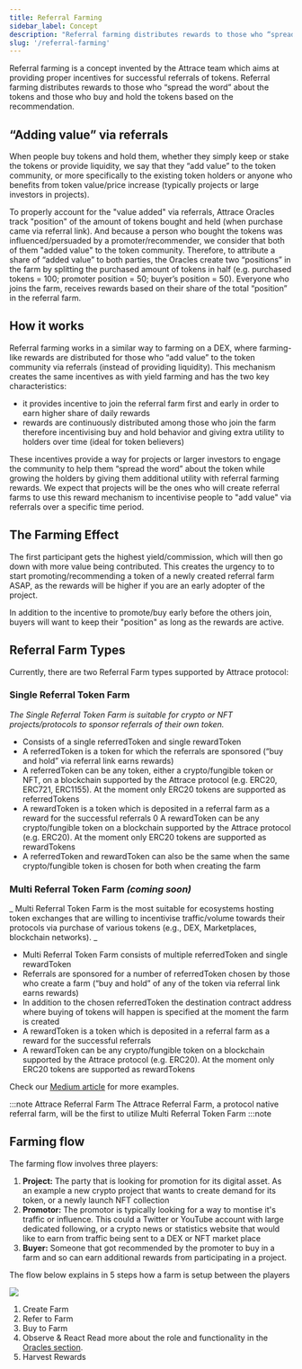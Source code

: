 ```yaml
---
title: Referral Farming
sidebar_label: Concept
description: "Referral farming distributes rewards to those who “spread the word” about the tokens and those who buy and hold the tokens based on the recommendation"
slug: '/referral-farming'
---
```


Referral farming is a concept invented by the Attrace team which aims at providing proper incentives for successful referrals of tokens. Referral farming distributes rewards to those who “spread the word” about the tokens and those who buy and hold the tokens based on the recommendation. 

## “Adding value” via referrals
When people buy tokens and hold them, whether they simply keep or stake the tokens or provide liquidity, we say that they “add value” to the token community, or more specifically to the existing token holders or anyone who benefits from token value/price increase (typically projects or large investors in projects).

To properly account for the "value added" via referrals, Attrace Oracles track "position" of the amount of tokens bought and held (when purchase came via referral link). And because a person who bought the tokens was influenced/persuaded by a promoter/recommender, we consider that both of them "added value" to the token community. Therefore, to attribute a share of “added value” to both parties, the Oracles create two “positions” in the farm by splitting the purchased amount of tokens in half (e.g. purchased tokens = 100; promoter position = 50; buyer’s position = 50). Everyone who joins the farm, receives rewards based on their share of the total “position” in the referral farm.

## How it works
​​Referral farming works in a similar way to farming on a DEX, where farming-like rewards are distributed for those who “add value” to the token community via referrals (instead of providing liquidity). This mechanism creates the same incentives as with yield farming and has the two key characteristics:


* it provides incentive to join the referral farm first and early in order to earn higher share of daily rewards
* rewards are continuously distributed among those who join the farm therefore incentivising buy and hold behavior and giving extra utility to holders over time (ideal for token believers)

These incentives provide a way for projects or larger investors to engage the community to help them “spread the word” about the token while growing the holders by giving them additional utility with referral farming rewards. We expect that projects will be the ones who will create referral farms to use this reward mechanism to incentivise people to "add value" via referrals over a specific time period.


## The Farming Effect
The first participant gets the highest yield/commission, which will then go down with more value being contributed. This creates the urgency to to start promoting/recommending a token of a newly created referral farm ASAP, as the rewards will be higher if you are an early adopter of the project.

In addition to the incentive to promote/buy early before the others join, buyers will want to keep their "position" as long as the rewards are active.

## Referral Farm Types

Currently, there are two Referral Farm types supported by Attrace protocol: 

### Single Referral Token Farm
_The Single Referral Token Farm is suitable for crypto or NFT projects/protocols to sponsor referrals of their own token._

- Consists of a single referredToken and single rewardToken 
- A referredToken is a token for which the referrals are sponsored (“buy and hold” via referral link earns rewards) 
- A referredToken can be any token, either a crypto/fungible token or NFT, on a blockchain supported by the Attrace protocol (e.g. ERC20, ERC721, ERC1155). At the moment only ERC20 tokens are supported as referredTokens
- A rewardToken is a token which is deposited in a referral farm as a reward for the successful referrals 
0 A rewardToken can be any crypto/fungible token on a blockchain supported by the Attrace protocol (e.g. ERC20). At the moment only ERC20 tokens are supported as rewardTokens 
- A referredToken and rewardToken can also be the same when the same crypto/fungible token is chosen for both when creating the farm


### Multi Referral Token Farm _(coming soon)_
_ Multi Referral Token Farm is the most suitable for ecosystems hosting token exchanges that are willing to incentivise traffic/volume towards their protocols via purchase of various tokens (e.g., DEX, Marketplaces, blockchain networks). _

- Multi Referral Token Farm consists of multiple referredToken and single rewardToken
- Referrals are sponsored for a number of referredToken chosen by those who create a farm (“buy and hold” of any of the token via referral link earns rewards) 
- In addition to the chosen referredToken the destination contract address where buying of tokens will happen is specified at the moment the farm is created
- A rewardToken is a token which is deposited in a referral farm as a reward for the successful referrals 
- A rewardToken can be any crypto/fungible token on a blockchain supported by the Attrace protocol (e.g. ERC20). At the moment only ERC20 tokens are supported as rewardTokens 

Check our [Medium article](https://medium.com/attrace/overview-attrace-referral-farms-52b2f88f05af) for more examples.  

:::note Attrace Referral Farm
The Attrace Referral Farm, a protocol native referral farm, will be the first to utilize Multi Referral Token Farm
:::note




## Farming flow
The farming flow involves three players:
1. **Project:** The party that is looking for promotion for its digital asset. As an example a new crypto project that wants to create demand for its token, or a newly launch NFT collection
1. **Promotor:** The promotor is typically looking for a way to montise it's traffic or influence. This could a Twitter or YouTube account with large dedicated following, or a crypto news or statistics website that would like to earn from traffic being sent to a DEX or NFT market place
1. **Buyer:** Someone that got recommended by the promoter to buy in a farm and so can earn additional rewards from participating in a project.

The flow below explains in 5 steps how a farm is setup between the players

![](/about/referral-farming/farm-overview.svg)

1. Create Farm
1. Refer to Farm
1. Buy to Farm
1. Observe & React Read more about the role and functionality in the [Oracles section](/about/oracles).
1. Harvest Rewards







